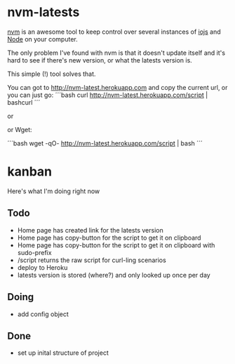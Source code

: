 # nvm-latests
[nvm](https://github.com/creationix/nvm) is an awesome tool to keep control over several instances of [iojs](http://iojs.org) and [Node](http://nodejs.org) on your computer.

The only problem I've found with nvm is that it doesn't update itself and it's hard to see if there's new version, or what the latests version is.

This simple (!) tool solves that.

You can got to http://nvm-latest.herokuapp.com and copy the current url, or you can just go:
´´´bash
	curl http://nvm-latest.herokuapp.com/script | bashcurl
´´´

or

or Wget:

´´´bash
wget -qO- http://nvm-latest.herokuapp.com/script | bash
´´´

# kanban
Here's what I'm doing right now

## Todo
- Home page has created link for the latests version
- Home page has copy-button for the script to get it on clipboard
- Home page has copy-button for the script to get it on clipboard with sudo-prefix
- /script returns the raw script for curl-ling scenarios
- deploy to Heroku
- latests version is stored (where?) and only looked up once per day

## Doing
- add config object

## Done
- set up inital structure of project
